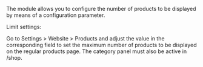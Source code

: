 The module allows you to configure the number of products to be
displayed by means of a configuration parameter.

Limit settings:

Go to Settings \> Website \> Products and adjust the value in the
corresponding field to set the maximum number of products to be
displayed on the regular products page. The category panel must also be
active in /shop.
